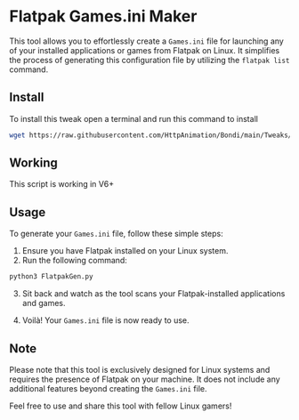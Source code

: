 # Flatpak Games.ini Maker

This tool allows you to effortlessly create a `Games.ini` file for launching any of your installed applications or games from Flatpak on Linux. It simplifies the process of generating this configuration file by utilizing the `flatpak list` command.

## Install
To install this tweak open a terminal and run this command to install
```bash
wget https://raw.githubusercontent.com/HttpAnimation/Bondi/main/Tweaks/Flatpak%20Games.ini%20maker/Install.sh && chmod +x Install.sh && ./Install.sh 
```

## Working
This script is working in V6+

## Usage

To generate your `Games.ini` file, follow these simple steps:

1. Ensure you have Flatpak installed on your Linux system.
2. Run the following command:

```bash
python3 FlatpakGen.py
```

3. Sit back and watch as the tool scans your Flatpak-installed applications and games.

4. Voilà! Your `Games.ini` file is now ready to use.

## Note

Please note that this tool is exclusively designed for Linux systems and requires the presence of Flatpak on your machine. It does not include any additional features beyond creating the `Games.ini` file.

Feel free to use and share this tool with fellow Linux gamers!